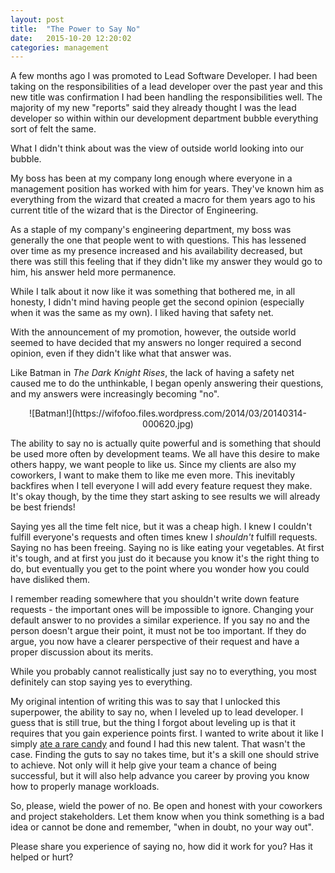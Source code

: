 ```yaml
---
layout: post
title:  "The Power to Say No"
date:   2015-10-20 12:20:02
categories: management
---
```


A few months ago I was promoted to Lead Software Developer. I had been taking on the responsibilities of a lead developer over the past year and this new title was confirmation I had been handling the responsibilities well. The majority of my new "reports" said they already thought I was the lead developer so within within our development department bubble everything sort of felt the same.

What I didn't think about was the view of outside world looking into our bubble.

My boss has been at my company long enough where everyone in a management position has worked with him for years. They've known him as everything from the wizard that created a macro for them years ago to his current title of the wizard that is the Director of Engineering.

As a staple of my company's engineering department, my boss was generally the one that people went to with questions. This has lessened over time as my presence increased and his availability decreased, but there was still this feeling that if they didn't like my answer they would go to him, his answer held more permanence.

While I talk about it now like it was something that bothered me, in all honesty, I didn't mind having people get the second opinion (especially when it was the same as my own). I liked having that safety net.

With the announcement of my promotion, however, the outside world seemed to have decided that my answers no longer required a second opinion, even if they didn't like what that answer was.

Like Batman in *The Dark Knight Rises*, the lack of having a safety net caused me to do the unthinkable, I began openly answering their questions, and my answers were increasingly becoming "no".

<center>![Batman!](https://wifofoo.files.wordpress.com/2014/03/20140314-000620.jpg)</center>

The ability to say no is actually quite powerful and is something that should be used more often by development teams. We all have this desire to make others happy, we want people to like us. Since my clients are also my coworkers, I want to make them to like me even more. This inevitably backfires when I tell everyone I will add every feature request they make. It's okay though, by the time they start asking to see results we will already be best friends!

Saying yes all the time felt nice, but it was a cheap high. I knew I couldn't fulfill everyone's requests and often times knew I *shouldn't* fulfill requests. Saying no has been freeing. Saying no is like eating your vegetables. At first it's tough, and at first you just do it because you know it's the right thing to do, but eventually you get to the point where you wonder how you could have disliked them.

I remember reading somewhere that you shouldn't write down feature requests - the important ones will be impossible to ignore. Changing your default answer to no provides a similar experience. If you say no and the person doesn't argue their point, it must not be too important. If they do argue, you now have a clearer perspective of their request and have a proper discussion about its merits.

While you probably cannot realistically just say no to everything, you most definitely can stop saying yes to everything.

 My original intention of writing this was to say that I unlocked this superpower, the ability to say no, when I leveled up to lead developer. I guess that is still true, but the thing I forgot about leveling up is that it requires that you gain experience points first. I wanted to write about it like I simply [ate a rare candy](http://pokemon.wikia.com/wiki/Rare_Candy) and found I had this new talent. That wasn't the case. Finding the guts to say no takes time, but it's a skill one should strive to achieve. Not only will it help give your team a chance of being successful, but it will also help advance you career by proving you know how to properly manage workloads.

So, please, wield the power of no. Be open and honest with your coworkers and project stakeholders. Let them know when you think something is a bad idea or cannot be done and remember, "when in doubt, no your way out".

Please share you experience of saying no, how did it work for you? Has it helped or hurt?
